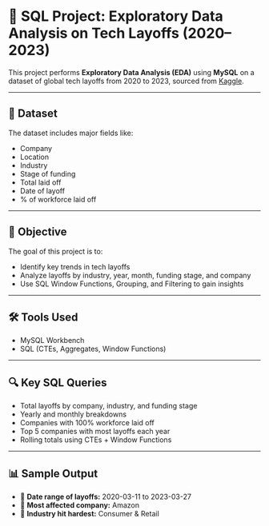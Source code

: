 # 🧠 SQL Project: Exploratory Data Analysis on Tech Layoffs (2020–2023)

This project performs **Exploratory Data Analysis (EDA)** using **MySQL** on a dataset of global tech layoffs from 2020 to 2023, sourced from [Kaggle](https://www.kaggle.com/datasets/swaptr/layoffs-2022).

---

## 📁 Dataset

The dataset includes major fields like:

- Company
- Location
- Industry
- Stage of funding
- Total laid off
- Date of layoff
- % of workforce laid off

---

## 🎯 Objective

The goal of this project is to:

- Identify key trends in tech layoffs
- Analyze layoffs by industry, year, month, funding stage, and company
- Use SQL Window Functions, Grouping, and Filtering to gain insights

---

## 🛠️ Tools Used

- MySQL Workbench
- SQL (CTEs, Aggregates, Window Functions)

---

## 🔍 Key SQL Queries

- Total layoffs by company, industry, and funding stage
- Yearly and monthly breakdowns
- Companies with 100% workforce laid off
- Top 5 companies with most layoffs each year
- Rolling totals using CTEs + Window Functions

---

## 📊 Sample Output

- 📆 **Date range of layoffs:** 2020-03-11 to 2023-03-27  
- 🏢 **Most affected company:** Amazon  
- 💸 **Industry hit hardest:** Consumer & Retail
